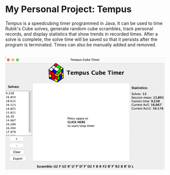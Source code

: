 # My Personal Project: Tempus
_Tempus_ is a speedcubing timer programmed in Java. It can be used to time Rubik's Cube solves, generate random cube scrambles, track personal records, and display statistics that show trends in recorded times.
After a solve is complete, the solve time will be saved so that it persists after the program is terminated. Times can also be manually added and removed.

&nbsp;
&nbsp;
&nbsp;
![Screenshot](https://raw.githubusercontent.com/RonSkons/Tempus-Cube-Timer/main/Screenshot.png)
